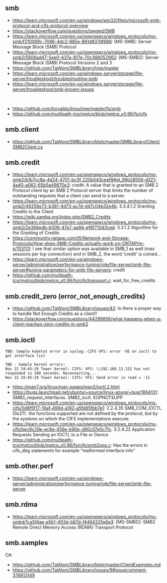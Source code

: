 ## smb

- https://learn.microsoft.com/en-us/windows/win32/fileio/microsoft-smb-protocol-and-cifs-protocol-overview
- https://stackoverflow.com/questions/tagged/SMB
- https://learn.microsoft.com/en-us/openspecs/windows_protocols/ms-smb/f210069c-7086-4dc2-885e-861d837df688: [MS-SMB]: Server Message Block (SMB) Protocol
- https://learn.microsoft.com/en-us/openspecs/windows_protocols/ms-smb2/5606ad47-5ee0-437a-817e-70c366052962: [MS-SMB2]: Server Message Block (SMB) Protocol Versions 2 and 3
- https://github.com/TalAloni/SMBLibrary/tree/master
- https://learn.microsoft.com/en-us/windows-server/storage/file-server/troubleshoot/troubleshooting-smb
- https://learn.microsoft.com/en-us/windows-server/storage/file-server/troubleshoot/smb-known-issues
<br>

- https://github.com/torvalds/linux/tree/master/fs/smb
- https://github.com/multipath-tcp/mptcp/blob/mptcp_v0.96/fs/cifs

## smb.client

- https://github.com/TalAloni/SMBLibrary/blob/master/SMBLibrary/Client/SMB2Client.cs

## smb.credit

- https://learn.microsoft.com/en-us/openspecs/windows_protocols/ms-smb2/b1b7cc8a-4d24-4701-bc3f-220b543ceef8#gt_99b28556-d321-4a40-a062-65b5a49870e3: credit: A value that is granted to an SMB 2 Protocol client by an SMB 2 Protocol server that limits the number of outstanding requests that a client can send to a server.
- https://learn.microsoft.com/en-us/openspecs/windows_protocols/ms-smb2/46256e72-b361-4d73-ac7d-d47c04b32e4b: 3.3.4.1.2 Granting Credits to the Client
- https://wiki.samba.org/index.php/SMB2_Credits
- https://learn.microsoft.com/en-us/openspecs/windows_protocols/ms-smb2/2e366edb-b006-47e7-aa94-ef6f71043ced: 3.3.1.2 Algorithm for the Granting of Credits
- https://community.netapp.com/t5/Network-and-Storage-Protocols/How-does-SMB-Credits-actually-work-on-ONTAP/m-p/153113: I see that similar option was available in SMB_1 as well (max sessions per tcp connection) and in SMB_2, the word 'credit' is coined...
- https://learn.microsoft.com/en-us/windows-server/administration/performance-tuning/role/file-server/smb-file-server#tuning-parameters-for-smb-file-servers: credit
- https://github.com/multipath-tcp/mptcp/blob/mptcp_v0.96/fs/cifs/transport.c: wait_for_free_credits
  
## smb.credit_zero (error_not_enough_credits)

- https://github.com/TalAloni/SMBLibrary/issues/42: Is there a proper way to handle Not Enough Credits as a client?
- https://stackoverflow.com/questions/44299856/what-happens-when-a-client-reaches-zero-credits-in-smb2

## smb.ioctl

```
TBD: Sample kubelet error in syslog: CIFS VFS: error -95 on ioctl to get interface list

TBD - Sample kernel errors:
Nov 22 19:45:19 Tower kernel: CIFS: VFS: \\192.168.12.152 has not responded in 180 seconds. Reconnecting...
Nov 22 19:45:19 Tower kernel: CIFS: VFS: Send error in read = -11
```

- https://man7.org/linux/man-pages/man2/ioctl.2.html
- https://bugs.launchpad.net/ubuntu/+source/linux-azure/+bug/1864131: SMB3_request_interfaces. SMB2_ioctl. EOPNOTSUPP
- https://learn.microsoft.com/en-us/openspecs/windows_protocols/ms-cifs/0d8f5f17-16af-499d-a192-a5fd85fbb7e1: 2.2.4.35 SMB_COM_IOCTL (0x27). the functions supported are not defined by the protocol, but by the systems on which the CIFS implementations execute.
- https://learn.microsoft.com/en-us/openspecs/windows_protocols/ms-cifs/bec8c29e-ec9a-456e-b90e-d90c07e5c7fc: 3.2.4.22 Application Requests Sending an IOCTL to a File or Device
- https://github.com/multipath-tcp/mptcp/blob/mptcp_v0.96/fs/cifs/smb2ops.c: Has the errors in cifs_dbg statements for example "malformed interface info"
  
## smb.other.perf

- https://learn.microsoft.com/en-us/windows-server/administration/performance-tuning/role/file-server/smb-file-server

## smb.rdma

- https://learn.microsoft.com/en-us/openspecs/windows_protocols/ms-smbd/1ca5f4ae-e5b1-493d-b87d-f4464325e6e3: [MS-SMBD]: SMB2 Remote Direct Memory Access (RDMA) Transport Protocol

## smb.samples

C#:
- https://github.com/TalAloni/SMBLibrary/blob/master/ClientExamples.md
- https://github.com/TalAloni/SMBLibrary/issues/9#issuecomment-376813149
